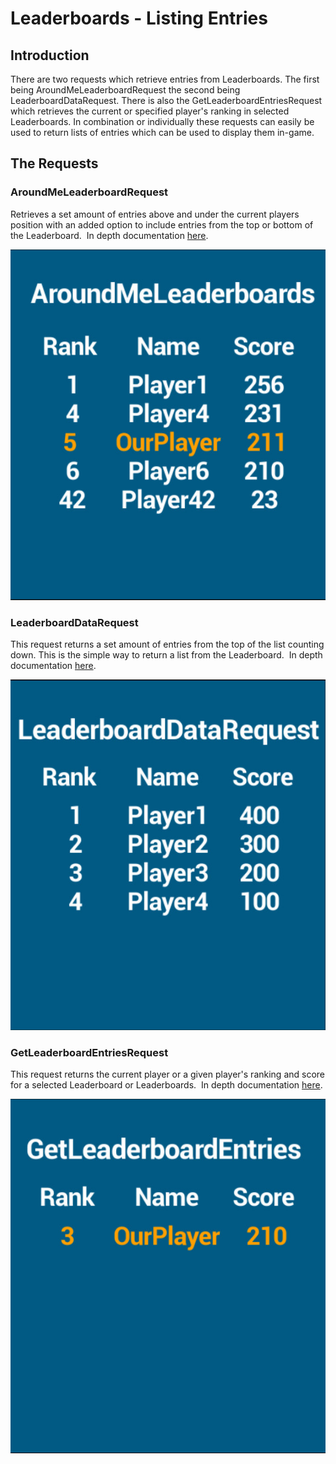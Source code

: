 # Leaderboards - Listing Entries

## Introduction

There are two requests which retrieve entries from Leaderboards. The first being AroundMeLeaderboardRequest the second being LeaderboardDataRequest. There is also the GetLeaderboardEntriesRequest which retrieves the current or specified player's ranking in selected Leaderboards. In combination or individually these requests can easily be used to return lists of entries which can be used to display them in-game.

## The Requests

### AroundMeLeaderboardRequest

Retrieves a set amount of entries above and under the current players position with an added option to include entries from the top or bottom of the Leaderboard.  In depth documentation [here](https://api.gamesparks.net/?jsonsdk#aroundmeleaderboardrequest).

![](img\Listing\1.png)

### LeaderboardDataRequest

This request returns a set amount of entries from the top of the list counting down. This is the simple way to return a list from the Leaderboard.  In depth documentation [here](https://api.gamesparks.net/?jsonsdk#leaderboarddatarequest).

![](img\Listing\2.png)

### GetLeaderboardEntriesRequest

This request returns the current player or a given player's ranking and score for a selected Leaderboard or Leaderboards.  In depth documentation [here](https://api.gamesparks.net/?jsonsdk#getleaderboardentriesrequest).

![](img\Listing\3.png)

